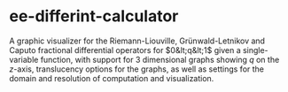# ee-differint-calculator
A graphic visualizer for the Riemann-Liouville, Grünwald-Letnikov and Caputo fractional differential operators for $0&lt;q&lt;1$ given a single-variable function, with support for 3 dimensional graphs showing $q$ on the $z$-axis, translucency options for the graphs, as well as settings for the domain and resolution of computation and visualization.
